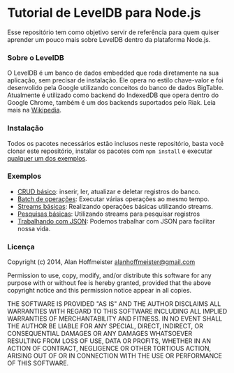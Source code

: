 # Tutorial de LevelDB para Node.js

Esse repositório tem como objetivo servir de referência para quem quiser
aprender um pouco mais sobre LevelDB dentro da plataforma Node.js.

### Sobre o LevelDB

O LevelDB é um banco de dados embedded que roda diretamente na sua aplicação,
sem precisar de instalação. Ele opera no estilo chave-valor e foi desenvolido
pela Google utilizando conceitos do banco de dados BigTable. Atualmente é
utilizado como backend do IndexedDB que opera dentro do Google Chrome, também
é um dos backends suportados pelo Riak. Leia mais na [Wikipedia][7].

### Instalação

Todos os pacotes necessários estão inclusos neste repositório, basta você
clonar este repositório, instalar os pacotes com `npm install` e executar
[qualquer um dos exemplos][1].

### Exemplos

* [CRUD básico][0]: inserir, ler, atualizar e deletar registros do banco.
* [Batch de operações][2]: Executar várias operações ao mesmo tempo.
* [Streams básicas][3]: Realizando operações básicas utilizando streams.
* [Pesquisas básicas][4]: Utilizando streams para pesquisar registros
* [Trabalhando com JSON][5]: Podemos trabalhar com JSON para facilitar nossa vida.

### Licença

Copyright (c) 2014, Alan Hoffmeister <alanhoffmeister@gmail.com>

Permission to use, copy, modify, and/or distribute this software for any purpose
with or without fee is hereby granted, provided that the above copyright notice
and this permission notice appear in all copies.

THE SOFTWARE IS PROVIDED "AS IS" AND THE AUTHOR DISCLAIMS ALL WARRANTIES WITH
REGARD TO THIS SOFTWARE INCLUDING ALL IMPLIED WARRANTIES OF MERCHANTABILITY AND
FITNESS. IN NO EVENT SHALL THE AUTHOR BE LIABLE FOR ANY SPECIAL, DIRECT,
INDIRECT, OR CONSEQUENTIAL DAMAGES OR ANY DAMAGES WHATSOEVER RESULTING FROM LOSS
OF USE, DATA OR PROFITS, WHETHER IN AN ACTION OF CONTRACT, NEGLIGENCE OR OTHER
TORTIOUS ACTION, ARISING OUT OF OR IN CONNECTION WITH THE USE OR PERFORMANCE OF
THIS SOFTWARE.

[0]: exemplos/crud-basico.js
[1]: exemplos/
[2]: exemplos/batch-operacoes.js
[3]: exemplos/stream-basico.js
[4]: exemplos/pesquisa-basica.js
[5]: exemplos/usando-json.js
[6]: exemplos/plugins.js
[7]: https://en.wikipedia.org/wiki/LevelDB
